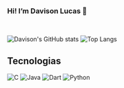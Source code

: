 ### Hi! I’m Davison Lucas 🖖
<br/>
  
![Davison's GitHub stats](https://github-readme-stats.vercel.app/api?username=DLucMv&show_icons=true&theme=transparent)
![Top Langs](https://github-readme-stats.vercel.app/api/top-langs/?username=DLucMv&layout=compact&theme=transparent)


## Tecnologias
<div>
  <img align="center "alt="C" src="https://img.shields.io/badge/C-00599C?style=for-the-badge&logo=c&logoColor=white"/>
  <img align="center "alt="Java" src="https://img.shields.io/badge/Java-ED8B00?style=for-the-badge&logo=java&logoColor=white"/>
  <img align="center "alt="Dart" src="https://img.shields.io/badge/Dart-0175C2?style=for-the-badge&logo=dart&logoColor=white"/>
  <img align="center "alt="Python" src="https://img.shields.io/badge/Python-3776AB?style=for-the-badge&logo=python&logoColor=white"/>
</div>


<!---
DLucMv/DLucMv is a ✨ special ✨ repository because its `README.md` (this file) appears on your GitHub profile.
You can click the Preview link to take a look at your changes.
--->
